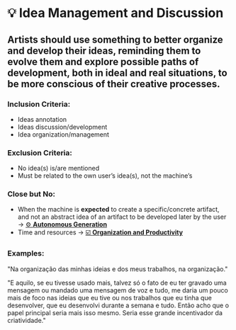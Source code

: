 # 💡 Idea Management and Discussion

## Artists should use something to better organize and develop **their** ideas, reminding them to evolve them and explore possible paths of development, both in ideal and real situations, to be more conscious of their creative processes.

### Inclusion Criteria:

* Ideas annotation
* Ideas discussion/development
* Idea organization/management

### Exclusion Criteria:

* No idea(s) is/are mentioned
* Must be related to the own user’s idea(s), not the machine’s

### Close but No:

* When the machine is **expected** to create a specific/concrete artifact, and not an abstract idea of an artifact to be developed later by the user → [⚙️ **Autonomous Generation**](autonomous-generation.md "mention")
* Time and resources → [☑️ **Organization and Productivity**](organization-and-productivity.md "mention")

### Examples:

"Na organização das minhas ideias e dos meus trabalhos, na organização."

"E aquilo, se eu tivesse usado mais, talvez só o fato de eu ter gravado uma mensagem ou mandado uma mensagem de voz e tudo, me daria um pouco mais de foco nas ideias que eu tive ou nos trabalhos que eu tinha que desenvolver, que eu desenvolvi durante a semana e tudo. Então acho que o papel principal seria mais isso mesmo. Seria esse grande incentivador da criatividade."
